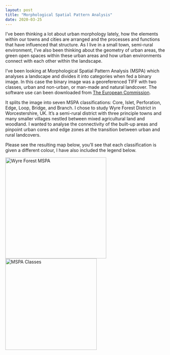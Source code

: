 ```yaml
---
layout: post
title: "Morphological Spatial Pattern Analysis"
date: 2020-03-25
---
```


I’ve been thinking a lot about urban morphology lately, how the elements within our towns and cities are arranged and the processes and functions that have influenced that structure. As I live in a small town, semi-rural environment, I’ve also been thinking about the geometry of urban areas, the green open spaces within these urban areas and how urban environments connect with each other within the landscape.  

I’ve been looking at Morphological Spatial Pattern Analysis (MSPA) which analyses a landscape and divides it into categories when fed a binary image. In this case the binary image was a georeferenced TIFF with two classes, urban and non-urban, or man-made and natural landcover. The software use can been downloaded from [The European Commission](https://forest.jrc.ec.europa.eu/en/activities/lpa/mspa/).

It splits the image into seven MSPA classifications: Core, Islet, Perforation, Edge, Loop, Bridge, and Branch. I chose to study Wyre Forest District in Worcestershire, UK. It’s a semi-rural district with three principle towns and many smaller villages nestled between mixed agricultural land and woodland. I wanted to analyse the connectivity of the built-up areas and pinpoint urban cores and edge zones at the transition between urban and rural landcovers.

Please see the resulting map below, you’ll see that each classification is given a different colour, I have also included the legend below.

<img src="/wf_mspa" alt="Wyre Forest MSPA" style="width:433x;height:317px;">


<img src="/mspa_classes" alt="MSPA Classes" style="width:396x;height:287px;">

